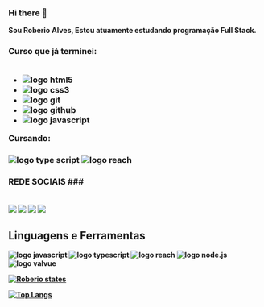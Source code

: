 ### Hi there 👋

<strong>Sou Roberio Alves, Estou atuamente estudando programação Full Stack.<strong/> 

<h3>Curso que já terminei:  <br> <br>

- <img src="https://img.shields.io/badge/HTML5-E34F26?style=for-the-badge&logo=html5&logoColor=white" alt="logo html5"/>
- <img src="https://img.shields.io/badge/CSS3-1572B6?style=for-the-badge&logo=css3&logoColor=white" alt="logo css3"/>
- <img src="https://img.shields.io/badge/GIT-E44C30?style=for-the-badge&logo=git&logoColor=white" alt="logo git"/>
- <img src="https://img.shields.io/badge/GitHub-100000?style=for-the-badge&logo=github&logoColor=white" alt="logo github"/>
- <img src="https://img.shields.io/badge/JavaScript-F7DF1E?style=for-the-badge&logo=javascript&logoColor=black" alt="logo javascript"/>
Cursando: <h3/> 


<img src="https://img.shields.io/badge/TypeScript-007ACC?style=for-the-badge&logo=typescript&logoColor=white" alt="logo type script"/>
<img src="https://img.shields.io/badge/React-20232A?style=for-the-badge&logo=react&logoColor=61DAFB" alt="logo reach"/>

### REDE SOCIAIS ### <br> <br>

<a href="https://www.linkedin.com/in/roberio-aves-dos-santos-37000b296/"> <img src="https://img.shields.io/badge/LinkedIn-0077B5?style=for-the-badge&logo=linkedin&logoColor=white"/></a>
<a href="https://wa.me/74988279532"> <img src="https://img.shields.io/badge/WhatsApp-25D366?style=for-the-badge&logo=whatsapp&logoColor=white"/></a>
<a href="https://www.facebook.com/roberio.alves.31/"> <img src="https://img.shields.io/badge/Facebook-1877F2?style=for-the-badge&logo=facebook&logoColor=white"/></a>
<a href="https://www.instagram.com/roberiomoottaa/"> <img src="https://img.shields.io/badge/Instagram-E4405F?style=for-the-badge&logo=instagram&logoColor=white"/></a>

<h2>Linguagens e Ferramentas</h2>

<img src="https://img.shields.io/badge/JavaScript-323330?style=for-the-badge&logo=javascript&logoColor=F7DF1E" alt="logo javascript"/> <img src="https://img.shields.io/badge/TypeScript-007ACC?style=for-the-badge&logo=typescript&logoColor=white" alt="logo typescript"/> <img src="https://img.shields.io/badge/React-20232A?style=for-the-badge&logo=react&logoColor=61DAFB" alt="logo reach"/> <img src="https://img.shields.io/badge/Node.js-43853D?style=for-the-badge&logo=node.js&logoColor=white" alt="logo node.js"/> <img src="https://img.shields.io/badge/Vue.js-35495E?style=for-the-badge&logo=vue.js&logoColor=4FC08D" alt="logo valvue"/>

[![Roberio states](https://github-readme-stats.vercel.app/api?username=RoberioAlves)](https://github.com/anuraghazra/github-readme-stats)

[![Top Langs](https://github-readme-stats.vercel.app/api/top-langs/?username=RoberioAlves)](https://github.com/anuraghazra/github-readme-stats)

